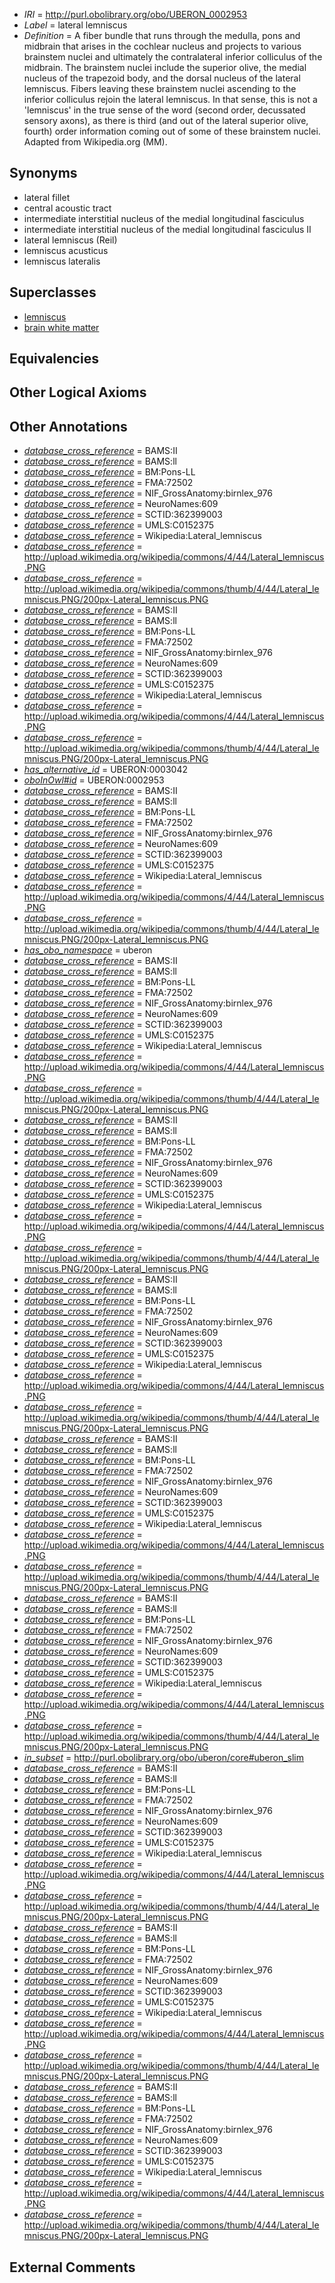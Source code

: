  * *IRI* = http://purl.obolibrary.org/obo/UBERON_0002953
 * *Label* = lateral lemniscus
 * *Definition* = A fiber bundle that runs through the medulla, pons and midbrain that arises in the cochlear nucleus and projects to various brainstem nuclei and ultimately the contralateral inferior colliculus of the midbrain. The brainstem nuclei include the superior olive, the medial nucleus of the trapezoid body, and the dorsal nucleus of the lateral lemniscus. Fibers leaving these brainstem nuclei ascending to the inferior colliculus rejoin the lateral lemniscus. In that sense, this is not a 'lemniscus' in the true sense of the word (second order, decussated sensory axons), as there is third (and out of the lateral superior olive, fourth) order information coming out of some of these brainstem nuclei. Adapted from Wikipedia.org (MM).

## Synonyms

 * lateral fillet
 * central acoustic tract
 * intermediate interstitial nucleus of the medial longitudinal fasciculus
 * intermediate interstitial nucleus of the medial longitudinal fasciculus II
 * lateral lemniscus (Reil)
 * lemniscus acusticus
 * lemniscus lateralis

## Superclasses

 * [lemniscus](../../UBERON/01/UBERON_0003001.md)
 * [brain white matter](../../UBERON/44/UBERON_0003544.md)

## Equivalencies


## Other Logical Axioms


## Other Annotations

 * *[database_cross_reference](../../ef/oboInOwl#hasDbXref.md)* = BAMS:II
 * *[database_cross_reference](../../ef/oboInOwl#hasDbXref.md)* = BAMS:ll
 * *[database_cross_reference](../../ef/oboInOwl#hasDbXref.md)* = BM:Pons-LL
 * *[database_cross_reference](../../ef/oboInOwl#hasDbXref.md)* = FMA:72502
 * *[database_cross_reference](../../ef/oboInOwl#hasDbXref.md)* = NIF_GrossAnatomy:birnlex_976
 * *[database_cross_reference](../../ef/oboInOwl#hasDbXref.md)* = NeuroNames:609
 * *[database_cross_reference](../../ef/oboInOwl#hasDbXref.md)* = SCTID:362399003
 * *[database_cross_reference](../../ef/oboInOwl#hasDbXref.md)* = UMLS:C0152375
 * *[database_cross_reference](../../ef/oboInOwl#hasDbXref.md)* = Wikipedia:Lateral_lemniscus
 * *[database_cross_reference](../../ef/oboInOwl#hasDbXref.md)* = http://upload.wikimedia.org/wikipedia/commons/4/44/Lateral_lemniscus.PNG
 * *[database_cross_reference](../../ef/oboInOwl#hasDbXref.md)* = http://upload.wikimedia.org/wikipedia/commons/thumb/4/44/Lateral_lemniscus.PNG/200px-Lateral_lemniscus.PNG
 * *[database_cross_reference](../../ef/oboInOwl#hasDbXref.md)* = BAMS:II
 * *[database_cross_reference](../../ef/oboInOwl#hasDbXref.md)* = BAMS:ll
 * *[database_cross_reference](../../ef/oboInOwl#hasDbXref.md)* = BM:Pons-LL
 * *[database_cross_reference](../../ef/oboInOwl#hasDbXref.md)* = FMA:72502
 * *[database_cross_reference](../../ef/oboInOwl#hasDbXref.md)* = NIF_GrossAnatomy:birnlex_976
 * *[database_cross_reference](../../ef/oboInOwl#hasDbXref.md)* = NeuroNames:609
 * *[database_cross_reference](../../ef/oboInOwl#hasDbXref.md)* = SCTID:362399003
 * *[database_cross_reference](../../ef/oboInOwl#hasDbXref.md)* = UMLS:C0152375
 * *[database_cross_reference](../../ef/oboInOwl#hasDbXref.md)* = Wikipedia:Lateral_lemniscus
 * *[database_cross_reference](../../ef/oboInOwl#hasDbXref.md)* = http://upload.wikimedia.org/wikipedia/commons/4/44/Lateral_lemniscus.PNG
 * *[database_cross_reference](../../ef/oboInOwl#hasDbXref.md)* = http://upload.wikimedia.org/wikipedia/commons/thumb/4/44/Lateral_lemniscus.PNG/200px-Lateral_lemniscus.PNG
 * *[has_alternative_id](../../Id/oboInOwl#hasAlternativeId.md)* = UBERON:0003042
 * *[oboInOwl#id](../../id/oboInOwl#id.md)* = UBERON:0002953
 * *[database_cross_reference](../../ef/oboInOwl#hasDbXref.md)* = BAMS:II
 * *[database_cross_reference](../../ef/oboInOwl#hasDbXref.md)* = BAMS:ll
 * *[database_cross_reference](../../ef/oboInOwl#hasDbXref.md)* = BM:Pons-LL
 * *[database_cross_reference](../../ef/oboInOwl#hasDbXref.md)* = FMA:72502
 * *[database_cross_reference](../../ef/oboInOwl#hasDbXref.md)* = NIF_GrossAnatomy:birnlex_976
 * *[database_cross_reference](../../ef/oboInOwl#hasDbXref.md)* = NeuroNames:609
 * *[database_cross_reference](../../ef/oboInOwl#hasDbXref.md)* = SCTID:362399003
 * *[database_cross_reference](../../ef/oboInOwl#hasDbXref.md)* = UMLS:C0152375
 * *[database_cross_reference](../../ef/oboInOwl#hasDbXref.md)* = Wikipedia:Lateral_lemniscus
 * *[database_cross_reference](../../ef/oboInOwl#hasDbXref.md)* = http://upload.wikimedia.org/wikipedia/commons/4/44/Lateral_lemniscus.PNG
 * *[database_cross_reference](../../ef/oboInOwl#hasDbXref.md)* = http://upload.wikimedia.org/wikipedia/commons/thumb/4/44/Lateral_lemniscus.PNG/200px-Lateral_lemniscus.PNG
 * *[has_obo_namespace](../../ce/oboInOwl#hasOBONamespace.md)* = uberon
 * *[database_cross_reference](../../ef/oboInOwl#hasDbXref.md)* = BAMS:II
 * *[database_cross_reference](../../ef/oboInOwl#hasDbXref.md)* = BAMS:ll
 * *[database_cross_reference](../../ef/oboInOwl#hasDbXref.md)* = BM:Pons-LL
 * *[database_cross_reference](../../ef/oboInOwl#hasDbXref.md)* = FMA:72502
 * *[database_cross_reference](../../ef/oboInOwl#hasDbXref.md)* = NIF_GrossAnatomy:birnlex_976
 * *[database_cross_reference](../../ef/oboInOwl#hasDbXref.md)* = NeuroNames:609
 * *[database_cross_reference](../../ef/oboInOwl#hasDbXref.md)* = SCTID:362399003
 * *[database_cross_reference](../../ef/oboInOwl#hasDbXref.md)* = UMLS:C0152375
 * *[database_cross_reference](../../ef/oboInOwl#hasDbXref.md)* = Wikipedia:Lateral_lemniscus
 * *[database_cross_reference](../../ef/oboInOwl#hasDbXref.md)* = http://upload.wikimedia.org/wikipedia/commons/4/44/Lateral_lemniscus.PNG
 * *[database_cross_reference](../../ef/oboInOwl#hasDbXref.md)* = http://upload.wikimedia.org/wikipedia/commons/thumb/4/44/Lateral_lemniscus.PNG/200px-Lateral_lemniscus.PNG
 * *[database_cross_reference](../../ef/oboInOwl#hasDbXref.md)* = BAMS:II
 * *[database_cross_reference](../../ef/oboInOwl#hasDbXref.md)* = BAMS:ll
 * *[database_cross_reference](../../ef/oboInOwl#hasDbXref.md)* = BM:Pons-LL
 * *[database_cross_reference](../../ef/oboInOwl#hasDbXref.md)* = FMA:72502
 * *[database_cross_reference](../../ef/oboInOwl#hasDbXref.md)* = NIF_GrossAnatomy:birnlex_976
 * *[database_cross_reference](../../ef/oboInOwl#hasDbXref.md)* = NeuroNames:609
 * *[database_cross_reference](../../ef/oboInOwl#hasDbXref.md)* = SCTID:362399003
 * *[database_cross_reference](../../ef/oboInOwl#hasDbXref.md)* = UMLS:C0152375
 * *[database_cross_reference](../../ef/oboInOwl#hasDbXref.md)* = Wikipedia:Lateral_lemniscus
 * *[database_cross_reference](../../ef/oboInOwl#hasDbXref.md)* = http://upload.wikimedia.org/wikipedia/commons/4/44/Lateral_lemniscus.PNG
 * *[database_cross_reference](../../ef/oboInOwl#hasDbXref.md)* = http://upload.wikimedia.org/wikipedia/commons/thumb/4/44/Lateral_lemniscus.PNG/200px-Lateral_lemniscus.PNG
 * *[database_cross_reference](../../ef/oboInOwl#hasDbXref.md)* = BAMS:II
 * *[database_cross_reference](../../ef/oboInOwl#hasDbXref.md)* = BAMS:ll
 * *[database_cross_reference](../../ef/oboInOwl#hasDbXref.md)* = BM:Pons-LL
 * *[database_cross_reference](../../ef/oboInOwl#hasDbXref.md)* = FMA:72502
 * *[database_cross_reference](../../ef/oboInOwl#hasDbXref.md)* = NIF_GrossAnatomy:birnlex_976
 * *[database_cross_reference](../../ef/oboInOwl#hasDbXref.md)* = NeuroNames:609
 * *[database_cross_reference](../../ef/oboInOwl#hasDbXref.md)* = SCTID:362399003
 * *[database_cross_reference](../../ef/oboInOwl#hasDbXref.md)* = UMLS:C0152375
 * *[database_cross_reference](../../ef/oboInOwl#hasDbXref.md)* = Wikipedia:Lateral_lemniscus
 * *[database_cross_reference](../../ef/oboInOwl#hasDbXref.md)* = http://upload.wikimedia.org/wikipedia/commons/4/44/Lateral_lemniscus.PNG
 * *[database_cross_reference](../../ef/oboInOwl#hasDbXref.md)* = http://upload.wikimedia.org/wikipedia/commons/thumb/4/44/Lateral_lemniscus.PNG/200px-Lateral_lemniscus.PNG
 * *[database_cross_reference](../../ef/oboInOwl#hasDbXref.md)* = BAMS:II
 * *[database_cross_reference](../../ef/oboInOwl#hasDbXref.md)* = BAMS:ll
 * *[database_cross_reference](../../ef/oboInOwl#hasDbXref.md)* = BM:Pons-LL
 * *[database_cross_reference](../../ef/oboInOwl#hasDbXref.md)* = FMA:72502
 * *[database_cross_reference](../../ef/oboInOwl#hasDbXref.md)* = NIF_GrossAnatomy:birnlex_976
 * *[database_cross_reference](../../ef/oboInOwl#hasDbXref.md)* = NeuroNames:609
 * *[database_cross_reference](../../ef/oboInOwl#hasDbXref.md)* = SCTID:362399003
 * *[database_cross_reference](../../ef/oboInOwl#hasDbXref.md)* = UMLS:C0152375
 * *[database_cross_reference](../../ef/oboInOwl#hasDbXref.md)* = Wikipedia:Lateral_lemniscus
 * *[database_cross_reference](../../ef/oboInOwl#hasDbXref.md)* = http://upload.wikimedia.org/wikipedia/commons/4/44/Lateral_lemniscus.PNG
 * *[database_cross_reference](../../ef/oboInOwl#hasDbXref.md)* = http://upload.wikimedia.org/wikipedia/commons/thumb/4/44/Lateral_lemniscus.PNG/200px-Lateral_lemniscus.PNG
 * *[database_cross_reference](../../ef/oboInOwl#hasDbXref.md)* = BAMS:II
 * *[database_cross_reference](../../ef/oboInOwl#hasDbXref.md)* = BAMS:ll
 * *[database_cross_reference](../../ef/oboInOwl#hasDbXref.md)* = BM:Pons-LL
 * *[database_cross_reference](../../ef/oboInOwl#hasDbXref.md)* = FMA:72502
 * *[database_cross_reference](../../ef/oboInOwl#hasDbXref.md)* = NIF_GrossAnatomy:birnlex_976
 * *[database_cross_reference](../../ef/oboInOwl#hasDbXref.md)* = NeuroNames:609
 * *[database_cross_reference](../../ef/oboInOwl#hasDbXref.md)* = SCTID:362399003
 * *[database_cross_reference](../../ef/oboInOwl#hasDbXref.md)* = UMLS:C0152375
 * *[database_cross_reference](../../ef/oboInOwl#hasDbXref.md)* = Wikipedia:Lateral_lemniscus
 * *[database_cross_reference](../../ef/oboInOwl#hasDbXref.md)* = http://upload.wikimedia.org/wikipedia/commons/4/44/Lateral_lemniscus.PNG
 * *[database_cross_reference](../../ef/oboInOwl#hasDbXref.md)* = http://upload.wikimedia.org/wikipedia/commons/thumb/4/44/Lateral_lemniscus.PNG/200px-Lateral_lemniscus.PNG
 * *[in_subset](../../et/oboInOwl#inSubset.md)* = http://purl.obolibrary.org/obo/uberon/core#uberon_slim
 * *[database_cross_reference](../../ef/oboInOwl#hasDbXref.md)* = BAMS:II
 * *[database_cross_reference](../../ef/oboInOwl#hasDbXref.md)* = BAMS:ll
 * *[database_cross_reference](../../ef/oboInOwl#hasDbXref.md)* = BM:Pons-LL
 * *[database_cross_reference](../../ef/oboInOwl#hasDbXref.md)* = FMA:72502
 * *[database_cross_reference](../../ef/oboInOwl#hasDbXref.md)* = NIF_GrossAnatomy:birnlex_976
 * *[database_cross_reference](../../ef/oboInOwl#hasDbXref.md)* = NeuroNames:609
 * *[database_cross_reference](../../ef/oboInOwl#hasDbXref.md)* = SCTID:362399003
 * *[database_cross_reference](../../ef/oboInOwl#hasDbXref.md)* = UMLS:C0152375
 * *[database_cross_reference](../../ef/oboInOwl#hasDbXref.md)* = Wikipedia:Lateral_lemniscus
 * *[database_cross_reference](../../ef/oboInOwl#hasDbXref.md)* = http://upload.wikimedia.org/wikipedia/commons/4/44/Lateral_lemniscus.PNG
 * *[database_cross_reference](../../ef/oboInOwl#hasDbXref.md)* = http://upload.wikimedia.org/wikipedia/commons/thumb/4/44/Lateral_lemniscus.PNG/200px-Lateral_lemniscus.PNG
 * *[database_cross_reference](../../ef/oboInOwl#hasDbXref.md)* = BAMS:II
 * *[database_cross_reference](../../ef/oboInOwl#hasDbXref.md)* = BAMS:ll
 * *[database_cross_reference](../../ef/oboInOwl#hasDbXref.md)* = BM:Pons-LL
 * *[database_cross_reference](../../ef/oboInOwl#hasDbXref.md)* = FMA:72502
 * *[database_cross_reference](../../ef/oboInOwl#hasDbXref.md)* = NIF_GrossAnatomy:birnlex_976
 * *[database_cross_reference](../../ef/oboInOwl#hasDbXref.md)* = NeuroNames:609
 * *[database_cross_reference](../../ef/oboInOwl#hasDbXref.md)* = SCTID:362399003
 * *[database_cross_reference](../../ef/oboInOwl#hasDbXref.md)* = UMLS:C0152375
 * *[database_cross_reference](../../ef/oboInOwl#hasDbXref.md)* = Wikipedia:Lateral_lemniscus
 * *[database_cross_reference](../../ef/oboInOwl#hasDbXref.md)* = http://upload.wikimedia.org/wikipedia/commons/4/44/Lateral_lemniscus.PNG
 * *[database_cross_reference](../../ef/oboInOwl#hasDbXref.md)* = http://upload.wikimedia.org/wikipedia/commons/thumb/4/44/Lateral_lemniscus.PNG/200px-Lateral_lemniscus.PNG
 * *[database_cross_reference](../../ef/oboInOwl#hasDbXref.md)* = BAMS:II
 * *[database_cross_reference](../../ef/oboInOwl#hasDbXref.md)* = BAMS:ll
 * *[database_cross_reference](../../ef/oboInOwl#hasDbXref.md)* = BM:Pons-LL
 * *[database_cross_reference](../../ef/oboInOwl#hasDbXref.md)* = FMA:72502
 * *[database_cross_reference](../../ef/oboInOwl#hasDbXref.md)* = NIF_GrossAnatomy:birnlex_976
 * *[database_cross_reference](../../ef/oboInOwl#hasDbXref.md)* = NeuroNames:609
 * *[database_cross_reference](../../ef/oboInOwl#hasDbXref.md)* = SCTID:362399003
 * *[database_cross_reference](../../ef/oboInOwl#hasDbXref.md)* = UMLS:C0152375
 * *[database_cross_reference](../../ef/oboInOwl#hasDbXref.md)* = Wikipedia:Lateral_lemniscus
 * *[database_cross_reference](../../ef/oboInOwl#hasDbXref.md)* = http://upload.wikimedia.org/wikipedia/commons/4/44/Lateral_lemniscus.PNG
 * *[database_cross_reference](../../ef/oboInOwl#hasDbXref.md)* = http://upload.wikimedia.org/wikipedia/commons/thumb/4/44/Lateral_lemniscus.PNG/200px-Lateral_lemniscus.PNG

## External Comments

